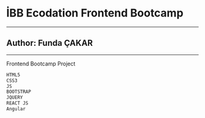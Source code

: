 # İBB Ecodation Frontend Bootcamp
------------
## Author: Funda ÇAKAR


------------
Frontend Bootcamp Project
```sh
HTML5
CSS3
JS
BOOTSTRAP
JQUERY
REACT JS
Angular
```
